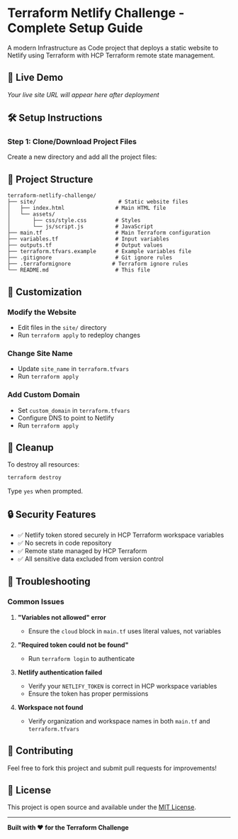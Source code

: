 # Terraform Netlify Challenge - Complete Setup Guide

A modern Infrastructure as Code project that deploys a static website to Netlify using Terraform with HCP Terraform remote state management.

## 🚀 Live Demo
*Your live site URL will appear here after deployment*

## 🛠️ Setup Instructions

### Step 1: Clone/Download Project Files

Create a new directory and add all the project files:

## 📁 Project Structure

```
terraform-netlify-challenge/
├── site/                          # Static website files
│   ├── index.html                # Main HTML file
│   └── assets/
│       ├── css/style.css         # Styles
│       └── js/script.js          # JavaScript
├── main.tf                       # Main Terraform configuration
├── variables.tf                  # Input variables
├── outputs.tf                    # Output values
├── terraform.tfvars.example      # Example variables file
├── .gitignore                    # Git ignore rules
├── .terraformignore             # Terraform ignore rules
└── README.md                     # This file
```

## 🔧 Customization

### Modify the Website
- Edit files in the `site/` directory
- Run `terraform apply` to redeploy changes

### Change Site Name
- Update `site_name` in `terraform.tfvars`
- Run `terraform apply`

### Add Custom Domain
- Set `custom_domain` in `terraform.tfvars`
- Configure DNS to point to Netlify
- Run `terraform apply`

## 🧹 Cleanup

To destroy all resources:

```bash
terraform destroy
```

Type `yes` when prompted.

## 🔒 Security Features

- ✅ Netlify token stored securely in HCP Terraform workspace variables
- ✅ No secrets in code repository
- ✅ Remote state managed by HCP Terraform
- ✅ All sensitive data excluded from version control

## 🚨 Troubleshooting

### Common Issues

1. **"Variables not allowed" error**
   - Ensure the `cloud` block in `main.tf` uses literal values, not variables

2. **"Required token could not be found"**
   - Run `terraform login` to authenticate

3. **Netlify authentication failed**
   - Verify your `NETLIFY_TOKEN` is correct in HCP workspace variables
   - Ensure the token has proper permissions

4. **Workspace not found**
   - Verify organization and workspace names in both `main.tf` and `terraform.tfvars`

## 🤝 Contributing

Feel free to fork this project and submit pull requests for improvements!

## 📄 License

This project is open source and available under the [MIT License](LICENSE).

---

**Built with ❤️ for the Terraform Challenge**

